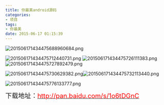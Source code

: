 ```yaml
---
title: 你最美android源码
categories:
- 项目
tags: 
- 你最美
date: 2015-06-17 01:15:39
---
```


![](/upload/2015/06/201506171434475688960684.png "201506171434475688960684.png")
<!-- more -->
![](/upload/2015/06/201506171434475712440731.png "201506171434475712440731.png")
![](/upload/2015/06/201506171434475726111383.png "201506171434475726111383.png")![](/upload/2015/06/201506171434475727892479.png "201506171434475727892479.png")

![](/upload/2015/06/201506171434475730629382.png "201506171434475730629382.png")![](/upload/2015/06/201506171434475732113440.png "201506171434475732113440.png")

![](/upload/2015/06/201506171434475776133777.png "201506171434475776133777.png")

<span style="font-size: 20px;">下载地址：</span>[<span style="font-size: 20px; color: rgb(255, 0, 0);">http://pan.baidu.com/s/1o6tDGnC</span>](http://pan.baidu.com/s/1o6tDGnC)